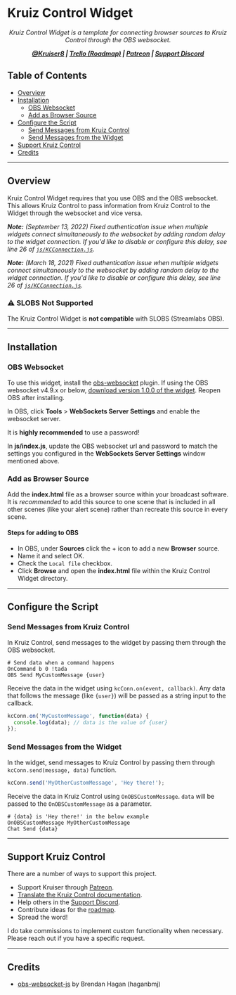 # Kruiz Control Widget

<p align="center"><i>
Kruiz Control Widget is a template for connecting browser sources to Kruiz Control through the OBS websocket.
</i></p>

<p align="center"><i><b>
  <a href="https://twitter.com/kruiser8">@Kruiser8</a> |
  <a href="https://trello.com/b/oIV3q6Im/kruiz-control">Trello (Roadmap)</a> |
  <a href="https://patreon.com/kruiser8">Patreon</a> |
  <a href="https://discord.gg/wU3ZK3Q">Support Discord</a>
</b></i></p>

## Table of Contents

- [Overview](#overview)
- [Installation](#installation)
  + [OBS Websocket](#obs-websocket)
  + [Add as Browser Source](#add-as-browser-source)
- [Configure the Script](#configure-the-script)
  + [Send Messages from Kruiz Control](#send-messages-from-kruiz-control)
  + [Send Messages from the Widget](#send-messages-from-the-widget)
- [Support Kruiz Control](#support-kruiz-control)
- [Credits](#credits)

***

## Overview
Kruiz Control Widget requires that you use OBS and the OBS websocket. This allows Kruiz Control to pass information from Kruiz Control to the Widget through the websocket and vice versa.

_**Note:** (September 13, 2022) Fixed authentication issue when multiple widgets connect simultaneously to the websocket by adding random delay to the widget connection. If you'd like to disable or configure this delay, see line 26 of [`js/KCConnection.js`](https://github.com/Kruiser8/Kruiz-Control-Widget/blob/master/js/KCConnection.js#L26)._

_**Note:** (March 18, 2021) Fixed authentication issue when multiple widgets connect simultaneously to the websocket by adding random delay to the widget connection. If you'd like to disable or configure this delay, see line 26 of [`js/KCConnection.js`](https://github.com/Kruiser8/Kruiz-Control-Widget/blob/master/js/KCConnection.js#L26)._

### :warning: SLOBS Not Supported
The Kruiz Control Widget is **not compatible** with SLOBS (Streamlabs OBS).

***

## Installation

### OBS Websocket
To use this widget, install the [obs-websocket](https://github.com/Palakis/obs-websocket/releases) plugin. If using the OBS websocket v4.9.x or below, [download version 1.0.0 of the widget](https://github.com/Kruiser8/Kruiz-Control-Widget/releases/tag/v1.0.0). Reopen OBS after installing.

In OBS, click **Tools** > **WebSockets Server Settings** and enable the websocket server.

It is **highly recommended** to use a password!

In **js/index.js**, update the OBS websocket url and password to match the settings you configured in the **WebSockets Server Settings** window mentioned above.

### Add as Browser Source
Add the **index.html** file as a browser source within your broadcast software. It is *recommended* to add this source to one scene that is included in all other scenes (like your alert scene) rather than recreate this source in every scene.

#### Steps for adding to OBS
- In OBS, under **Sources** click the + icon to add a new **Browser** source.
- Name it and select OK.
- Check the `Local file` checkbox.
- Click **Browse** and open the **index.html** file within the Kruiz Control Widget directory.

***

## Configure the Script

### Send Messages from Kruiz Control
In Kruiz Control, send messages to the widget by passing them through the OBS websocket.
```
# Send data when a command happens
OnCommand b 0 !tada
OBS Send MyCustomMessage {user}
```
Receive the data in the widget using `kcConn.on(event, callback)`. Any data that follows the message (like `{user}`) will be passed as a string input to the callback.
```js
kcConn.on('MyCustomMessage', function(data) {
  console.log(data); // data is the value of {user}
});
```

### Send Messages from the Widget
In the widget, send messages to Kruiz Control by passing them through `kcConn.send(message, data)` function.
```js
kcConn.send('MyOtherCustomMessage', 'Hey there!');
```
Receive the data in Kruiz Control using `OnOBSCustomMessage`. `data` will be passed to the `OnOBSCustomMessage` as a parameter.
```
# {data} is 'Hey there!' in the below example
OnOBSCustomMessage MyOtherCustomMessage
Chat Send {data}
```

***

## Support Kruiz Control
There are a number of ways to support this project.

- Support Kruiser through <a href="https://patreon.com/kruiser8">Patreon</a>.
- <a href="https://github.com/Kruiser8/Kruiz-Control-Documentation">Translate the Kruiz Control documentation</a>.
- Help others in the <a href="https://discord.gg/wU3ZK3Q">Support Discord</a>.
- Contribute ideas for the <a href="https://trello.com/b/oIV3q6Im/kruiz-control">roadmap</a>.
- Spread the word!

I do take commissions to implement custom functionality when necessary. Please reach out if you have a specific request.

***

## Credits
- [obs-websocket-js](https://github.com/haganbmj/obs-websocket-js) by Brendan Hagan (haganbmj)
